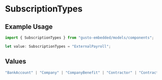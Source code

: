 # SubscriptionTypes

## Example Usage

```typescript
import { SubscriptionTypes } from "gusto-embedded/models/components";

let value: SubscriptionTypes = "ExternalPayroll";
```

## Values

```typescript
"BankAccount" | "Company" | "CompanyBenefit" | "Contractor" | "ContractorPayment" | "Employee" | "EmployeeBenefit" | "EmployeeJobCompensation" | "ExternalPayroll" | "Form" | "Location" | "Notification" | "Payroll" | "PaySchedule" | "Signatory"
```